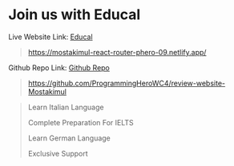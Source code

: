 # Join us with Educal

Live Website Link: [Educal](https://mostakimul-react-router-phero-09.netlify.app/)

> https://mostakimul-react-router-phero-09.netlify.app/

Github Repo Link: [Github Repo](https://github.com/ProgrammingHeroWC4/review-website-Mostakimul)

> https://github.com/ProgrammingHeroWC4/review-website-Mostakimul

> Learn Italian Language
> 
> Complete Preparation For IELTS
> 
> Learn German Language
> 
> Exclusive Support